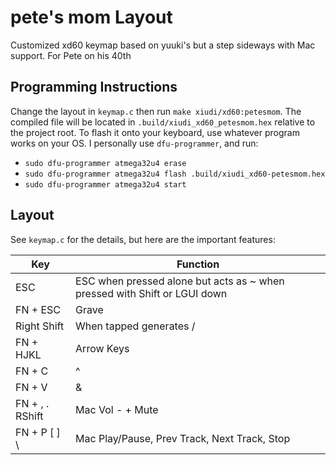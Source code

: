 # pete's mom Layout

Customized xd60 keymap based on yuuki's but a step sideways with Mac support. For Pete on his 40th

## Programming Instructions

Change the layout in `keymap.c` then run `make xiudi/xd60:petesmom`. The compiled file will be located in `.build/xiudi_xd60_petesmom.hex` relative to the project root. To flash it onto your keyboard, use whatever program works on your OS. I personally use `dfu-programmer`, and run:

* `sudo dfu-programmer atmega32u4 erase`
* `sudo dfu-programmer atmega32u4 flash .build/xiudi_xd60-petesmom.hex`
* `sudo dfu-programmer atmega32u4 start`

## Layout

See `keymap.c` for the details, but here are the important features:

| Key                        | Function                           |
| -------------------------- | ---------------------------------- |
| ESC | ESC when pressed alone but acts as ~ when pressed with Shift or LGUI down |
| FN + ESC | Grave |
| Right Shift | When tapped generates / |
| FN + HJKL | Arrow Keys |
| FN + C | ^ |
| FN + V | & |
| FN + , . RShift | Mac Vol - + Mute |
| FN + P [ ] \ | Mac Play/Pause, Prev Track, Next Track, Stop |

